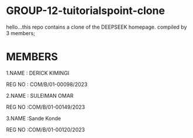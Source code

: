 # GROUP-12-tuitorialspoint-clone
hello...this repo contains a clone of the DEEPSEEK homepage.
compiled by 3 members;
# MEMBERS
1.NAME   : DERICK KIMINGI

  REG NO : COM/B/01-00098/2023
  
2.NAME   : SULEIMAN OMAR

   REG NO :COM/B/01-00149/2023
  
3.NAME   :Sande Konde

   REG NO :COM/B/01-00120/2023
